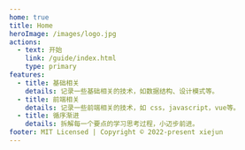 ```yaml
---
home: true
title: Home
heroImage: /images/logo.jpg
actions:
  - text: 开始
    link: /guide/index.html
    type: primary
features:
  - title: 基础相关
    details: 记录一些基础相关的技术，如数据结构、设计模式等。
  - title: 前端相关
    details: 记录一些前端相关的技术，如 css，javascript，vue等。
  - title: 循序渐进
    details: 拆解每一个要点的学习思考过程，小迈步前进。
footer: MIT Licensed | Copyright © 2022-present xiejun
---
```

